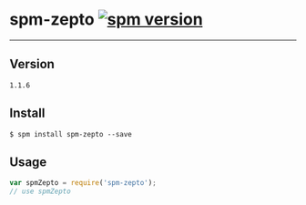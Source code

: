 # spm-zepto [![spm version](http://spmjs.io/badge/spm-zepto)](http://spmjs.io/package/spm-zepto)

---

## Version

```
1.1.6
```

## Install

```
$ spm install spm-zepto --save
```

## Usage

```js
var spmZepto = require('spm-zepto');
// use spmZepto
```
